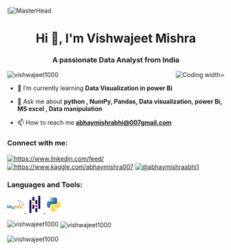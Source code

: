 [![MasterHead](https://user-images.githubusercontent.com/36594527/117921831-c3d32c80-b334-11eb-8bab-a423ac34272a.png)
<h1 align="center">Hi 👋, I'm Vishwajeet Mishra</h1>
<h3 align="center">A passionate Data Analyst from India</h3>
<img align="right" alt="Coding width="400" src="https://cdn.dribbble.com/users/2131993/screenshots/4948736/thoughtworksgif_dribbble.gif">
<p align="left"> <img src="https://komarev.com/ghpvc/?username=vishwajeet1000&label=Profile%20views&color=0e75b6&style=flat" alt="vishwajeet1000" /> </p>

- 🌱 I’m currently learning **Data Visualization in power Bi**

- 💬 Ask me about **python , NumPy, Pandas, Data visualization, power Bi, MS excel , Data manipulation**

- 📫 How to reach me **abhaymishrabhi@007gmail.com**


<h3 align="left">Connect with me:</h3>
<p align="left">
<a href="https://linkedin.com/in/https://www.linkedin.com/feed/" target="blank"><img align="center" src="https://raw.githubusercontent.com/rahuldkjain/github-profile-readme-generator/master/src/images/icons/Social/linked-in-alt.svg" alt="https://www.linkedin.com/feed/" height="30" width="40" /></a>
<a href="https://kaggle.com/https://www.kaggle.com/abhaymishra007" target="blank"><img align="center" src="https://raw.githubusercontent.com/rahuldkjain/github-profile-readme-generator/master/src/images/icons/Social/kaggle.svg" alt="https://www.kaggle.com/abhaymishra007" height="30" width="40" /></a>
<a href="https://www.hackerrank.com/@abhaymishraabhi1" target="blank"><img align="center" src="https://raw.githubusercontent.com/rahuldkjain/github-profile-readme-generator/master/src/images/icons/Social/hackerrank.svg" alt="@abhaymishraabhi1" height="30" width="40" /></a>
</p>

<h3 align="left">Languages and Tools:</h3>
<p align="left"> <a href="https://www.mysql.com/" target="_blank" rel="noreferrer"> <img src="https://raw.githubusercontent.com/devicons/devicon/master/icons/mysql/mysql-original-wordmark.svg" alt="mysql" width="40" height="40"/> </a> <a href="https://pandas.pydata.org/" target="_blank" rel="noreferrer"> <img src="https://raw.githubusercontent.com/devicons/devicon/2ae2a900d2f041da66e950e4d48052658d850630/icons/pandas/pandas-original.svg" alt="pandas" width="40" height="40"/> </a> <a href="https://www.python.org" target="_blank" rel="noreferrer"> <img src="https://raw.githubusercontent.com/devicons/devicon/master/icons/python/python-original.svg" alt="python" width="40" height="40"/> </a> </p>

<p><img align="left" src="https://github-readme-stats.vercel.app/api/top-langs?username=vishwajeet1000&show_icons=true&locale=en&layout=compact" alt="vishwajeet1000" /></p>

<p>&nbsp;<img align="center" src="https://github-readme-stats.vercel.app/api?username=vishwajeet1000&show_icons=true&locale=en" alt="vishwajeet1000" /></p>

<p><img align="center" src="https://github-readme-streak-stats.herokuapp.com/?user=vishwajeet1000&" alt="vishwajeet1000" /></p>
